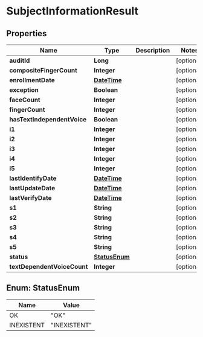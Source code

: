 
# SubjectInformationResult

## Properties
Name | Type | Description | Notes
------------ | ------------- | ------------- | -------------
**auditId** | **Long** |  |  [optional]
**compositeFingerCount** | **Integer** |  |  [optional]
**enrollmentDate** | [**DateTime**](DateTime.md) |  |  [optional]
**exception** | **Boolean** |  |  [optional]
**faceCount** | **Integer** |  |  [optional]
**fingerCount** | **Integer** |  |  [optional]
**hasTextIndependentVoice** | **Boolean** |  |  [optional]
**i1** | **Integer** |  |  [optional]
**i2** | **Integer** |  |  [optional]
**i3** | **Integer** |  |  [optional]
**i4** | **Integer** |  |  [optional]
**i5** | **Integer** |  |  [optional]
**lastIdentifyDate** | [**DateTime**](DateTime.md) |  |  [optional]
**lastUpdateDate** | [**DateTime**](DateTime.md) |  |  [optional]
**lastVerifyDate** | [**DateTime**](DateTime.md) |  |  [optional]
**s1** | **String** |  |  [optional]
**s2** | **String** |  |  [optional]
**s3** | **String** |  |  [optional]
**s4** | **String** |  |  [optional]
**s5** | **String** |  |  [optional]
**status** | [**StatusEnum**](#StatusEnum) |  |  [optional]
**textDependentVoiceCount** | **Integer** |  |  [optional]


<a name="StatusEnum"></a>
## Enum: StatusEnum
Name | Value
---- | -----
OK | &quot;OK&quot;
INEXISTENT | &quot;INEXISTENT&quot;



